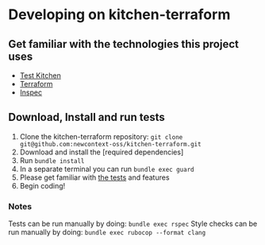 # Developing on kitchen-terraform

## Get familiar with the technologies this project uses

- [Test Kitchen]
- [Terraform]
- [Inspec]

[Test Kitchen]: http://kitchen.ci
[Terraform]: https://www.terraform.io
[Inspec]: https://github.com/chef/inspec

## Download, Install and run tests

1. Clone the kitchen-terraform repository:
   `git clone git@github.com:newcontext-oss/kitchen-terraform.git`
1. Download and install the [required dependencies]
1. Run `bundle install`
1. In a separate terminal you can run `bundle exec guard`
1. Please get familiar with [the tests] and features
1. Begin coding!

[the tests]: spec/lib
[required depedencies]: README.md#requirements

### Notes

Tests can be run manually by doing: `bundle exec rspec`
Style checks can be run manually by doing:
`bundle exec rubocop --format clang`
